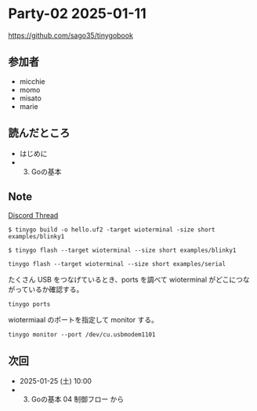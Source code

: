 # Party-02 2025-01-11

https://github.com/sago35/tinygobook

## 参加者

- micchie
- momo
- misato
- marie

## 読んだところ
- はじめに
- 3. Goの基本

## Note

[Discord Thread](https://discord.com/channels/689414179752247409/725156029033218080/1324898602476245179)

```
$ tinygo build -o hello.uf2 -target wioterminal -size short examples/blinky1
```

```
$ tinygo flash --target wioterminal --size short examples/blinky1
```

```
tinygo flash --target wioterminal --size short examples/serial
```

たくさん USB をつなげているとき、ports を調べて wioterminal がどこにつながっているか確認する。

```
tinygo ports 
```

wiotermiaal のポートを指定して monitor する。

```
tinygo monitor --port /dev/cu.usbmodem1101
```

## 次回

- 2025-01-25 (土) 10:00
- 3. Goの基本 04 制御フロー から
